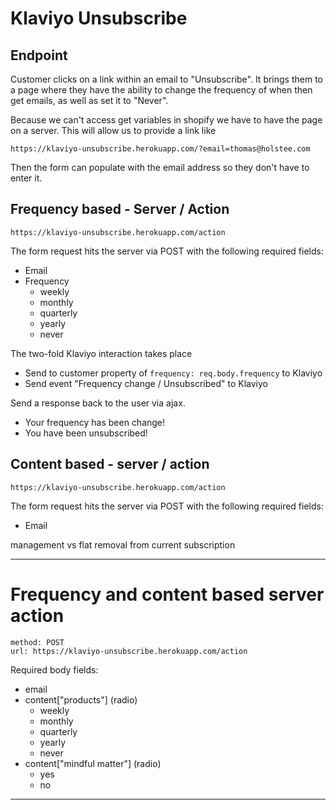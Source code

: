 # Klaviyo Unsubscribe

## Endpoint

Customer clicks on a link within an email to "Unsubscribe". It brings them to a page where they have the ability to change the frequency of when then get emails, as well as set it to "Never".

Because we can't access get variables in shopify we have to have the page on a server. This will allow us to provide a link like

```
https://klaviyo-unsubscribe.herokuapp.com/?email=thomas@holstee.com
```
Then the form can populate with the email address so they don't have to enter it.


## Frequency based - Server / Action

```
https://klaviyo-unsubscribe.herokuapp.com/action
```

The form request hits the server via POST with the following required fields:

* Email
* Frequency
  * weekly
  * monthly
  * quarterly
  * yearly
  * never

The two-fold Klaviyo interaction takes place

* Send to customer property of `frequency: req.body.frequency` to Klaviyo
* Send event "Frequency change / Unsubscribed" to Klaviyo

Send a response back to the user via ajax.

* Your frequency has been change!
* You have been unsubscribed!

## Content based - server / action

```
https://klaviyo-unsubscribe.herokuapp.com/action
```

The form request hits the server via POST with the following required fields:

* Email

management vs flat removal from current subscription

---

# Frequency and content based server action

```
method: POST
url: https://klaviyo-unsubscribe.herokuapp.com/action
```

Required body fields:

* email
* content["products"] (radio)
	* weekly
	* monthly
	* quarterly
	* yearly
	* never
* content["mindful matter"] (radio)
	* yes
	* no

----


